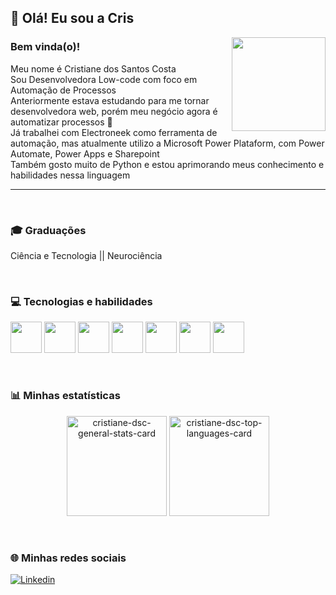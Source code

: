 ## 👋 Olá! Eu sou a Cris

<img align="right" height="150" width="150" src="CrisDSC branco.png"/>

### Bem vinda(o)!

Meu nome é Cristiane dos Santos Costa </br>
Sou Desenvolvedora Low-code com foco em Automação de Processos </br>
Anteriormente estava estudando para me tornar desenvolvedora web, porém meu negócio agora é automatizar processos 🤖 </br>
Já trabalhei com Electroneek como ferramenta de automação, mas atualmente utilizo a Microsoft Power Plataform, com Power Automate, Power Apps e Sharepoint </br>
Também gosto muito de Python e estou aprimorando meus conhecimento e habilidades nessa linguagem

<hr>
</br>

### 🎓 Graduações</br>
Ciência e Tecnologia || Neurociência

</br>

### 💻 Tecnologias e habilidades

<p align="left">
  <img src="https://cdn.pulse2.com/cdn/2021/06/ElectroNeek.jpeg" height=50 width=50/>
  <picture>
    <source media="(prefers-color-scheme: dark)" srcset="https://i.imgur.com/PeMGpL3.png">
    <source media="(prefers-color-scheme: light)" srcset="https://cdn.jsdelivr.net/gh/devicons/devicon/icons/github/github-original.svg">
    <img src="https://user-images.githubusercontent.com/25423296/163456779-a8556205-d0a5-45e2-ac17-42d089e3c3f8.png" height=50 width=50>
  </picture>
  <img src="https://cdn.jsdelivr.net/gh/devicons/devicon/icons/git/git-original.svg" height=50 width=50/>
  <img src="https://cdn.jsdelivr.net/gh/devicons/devicon/icons/html5/html5-original.svg" height=50 width=50/>
  <img src="https://cdn.jsdelivr.net/gh/devicons/devicon/icons/css3/css3-original.svg" height=50 width=50/>
  <img src="https://cdn.jsdelivr.net/gh/devicons/devicon/icons/javascript/javascript-original.svg" height=50 width=50/>
  <img src="https://cdn.jsdelivr.net/gh/devicons/devicon/icons/python/python-original.svg" height=50 width=50/>
</p>

</br>

### 📊 Minhas estatísticas

<p align="center">
  <img height=160 src="https://github-readme-stats.vercel.app/api?username=cristiane-dsc&show_icons=true&theme=gruvbox" alt="cristiane-dsc-general-stats-card"/>
  <img height=160 src="https://github-readme-stats.vercel.app/api/top-langs/?username=cristiane-dsc&layout=compact&theme=gruvbox" alt="cristiane-dsc-top-languages-card"/>
</p>

</br>

### 🌐 Minhas redes sociais

[![Linkedin](https://img.shields.io/badge/LinkedIn-0077B5?style=for-the-badge&logo=linkedin&logoColor=white)](https://www.linkedin.com/in/cristianedsc/)
